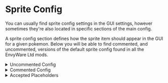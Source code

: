 # Sprite Config

You can usually find sprite config settings in the GUI settings, however sometimes they're also located in specific sections of the main config.&#x20;

A sprite config section defines how the sprite item should appear in the GUI for a given pokemon. Below you will be able to find commented, and uncommented, versions of the default sprite config found in all the EnvyWare Ltd mods.



<details>

<summary>Uncommented Config</summary>

```yaml
    sprite-config:
        name: '&b%species_name% %nickname%'
        lore:
        - '&7Level: &b%level%'
        - '&7Shiny: &b%shiny%'
        - '&7Palette: &b%palette%'
        - '&7Gender: %gender%'
        - '&7Breedable: %breedable%'
        - '&7Friendship: %friendship%'
        - '&7Nature: &b%nature%'
        - '&7Form: &b%form%'
        - '&7Growth: &b%size%'
        - '&7Ability: &b%ability%'
        - '&7Friendship: &b%friendship%'
        - '&7Untradeable: &b%untradeable%'
        - ' '
        - '&7IVs (&b%iv_percentage%%&7):'
        - '    §7HP: %iv_hp% §d| §7Atk: %iv_attack% §d| §7Def: %iv_defence%'
        - '    §7SAtk: %iv_spattack% §d| §7SDef: %iv_spdefence% §d| §7Spd: %iv_speed%'
        - ' '
        - '&7EVs:'
        - '    §7HP: &b%ev_hp% §d| §7Atk: &b%ev_attack% §d| §7Def: &b%ev_defence%'
        - '    §7SAtk: &b%ev_spattack% §d| §7SDef: &b%ev_spdefence% §d| §7Spd: &b%ev_speed%'
        - ' '
        - '&7Moves:'
        - '    &b%move_1%'
        - '    &b%move_2%'
        - '    &b%move_3%'
        - '    &b%move_4%'
        - ' '
        - '%mew_cloned%'
        - '%trio_gemmed%'
        untrdeable-true-format: '&aTRUE'
        untradeable-false-format: '&cFALSE'
        ability-format: '%ability_name% %ability_ha%'
        ha-format: '&7(&c&lHA&7)'
        male-format: '&bMale'
        female-format: '&dFemale'
        none-format: '&fNONE'
        shiny-true-format: '&aTRUE'
        shiny-false-format: '&cFALSE'
        unbreedable-true-format: '&aTRUE'
        unbreedable-false-format: '&cFALSE'
        mew-cloned-format: '&7Times Cloned: %cloned%'
        gemmed-format: '&7Gemmed: %gemmed%'
        nature-format: '%nature_name% %mint_nature%'
        mint-nature-format: '&7(%mint_nature_name%&7)'
        normal-iv-colour: '&b'
        hyper-iv-colour: '&e'
```

</details>

<details>

<summary>Commented Config</summary>

```yaml
    sprite-config:
        name: '&b%species_name% %nickname%' # The item name
        lore: # The lore of the item
        - '&7Level: &b%level%'
        - '&7Shiny: &b%shiny%'
        - '&7Palette: &b%palette%'
        - '&7Gender: %gender%'
        - '&7Breedable: %breedable%'
        - '&7Friendship: %friendship%'
        - '&7Nature: &b%nature%'
        - '&7Form: &b%form%'
        - '&7Growth: &b%size%'
        - '&7Ability: &b%ability%'
        - '&7Friendship: &b%friendship%'
        - '&7Untradeable: &b%untradeable%'
        - ' '
        - '&7IVs (&b%iv_percentage%%&7):'
        - '    §7HP: %iv_hp% §d| §7Atk: %iv_attack% §d| §7Def: %iv_defence%'
        - '    §7SAtk: %iv_spattack% §d| §7SDef: %iv_spdefence% §d| §7Spd: %iv_speed%'
        - ' '
        - '&7EVs:'
        - '    §7HP: &b%ev_hp% §d| §7Atk: &b%ev_attack% §d| §7Def: &b%ev_defence%'
        - '    §7SAtk: &b%ev_spattack% §d| §7SDef: &b%ev_spdefence% §d| §7Spd: &b%ev_speed%'
        - ' '
        - '&7Moves:'
        - '    &b%move_1%'
        - '    &b%move_2%'
        - '    &b%move_3%'
        - '    &b%move_4%'
        - ' '
        - '%mew_cloned%'
        - '%trio_gemmed%'
        untrdeable-true-format: '&aTRUE' # What text will show ip in the place of the %unbreedable% placeholder when the pokemon is untradeable
        untradeable-false-format: '&cFALSE' # What text will show ip in the place of the %unbreedable% placeholder when the pokemon is tradeable
        ability-format: '%ability_name% %ability_ha%' # What to display in the %ability% placeholder's place
        ha-format: '&7(&c&lHA&7)' # What the hidden ability placeholder should display when the pokemon has a hidden ability
        male-format: '&bMale' # The male gender placeholder text
        female-format: '&dFemale' # The female gender placeholder text
        none-format: '&fNONE' # The none gender placeholder text
        shiny-true-format: '&aTRUE' # The shiny placeholder format
        shiny-false-format: '&cFALSE' # The non-shiny placeholder format
        unbreedable-true-format: '&aTRUE' # The unbreedable placeholder format
        unbreedable-false-format: '&cFALSE' # The breedable placeholder format
        mew-cloned-format: '&7Times Cloned: %cloned%' # The format for mew clones when the pokemon is mew
        gemmed-format: '&7Gemmed: %gemmed%' # The gemmed format for when the pokemon is one of the legendary lake trio
        nature-format: '%nature_name% %mint_nature%' # The nature placeholder text with releveant mint information
        mint-nature-format: '&7(%mint_nature_name%&7)' # Text to display if a mint has been used
        normal-iv-colour: '&b' # The colour of the IV if the IV has not been hyper trained
        hyper-iv-colour: '&e' # The colour of the IV if the IV has been hyper trained
```

</details>

<details>

<summary>Accepted Placeholders</summary>

Placeholders useable in the sprite config:

* `%nickname%` - Pokemon's nickname
* `%held_item%` - Pokemon's held item localized name
* `%palette%` - Pokemon's palette localized name
* `%species_name%` - Pokemon's species localized name
* `%level%` - Pokemon's level
* `%gender%` - Pokemon's gender localized name
* `%breedable%` - Pokemon breedable placeholder
* `%nature%` - Pokemon's nature information
* `%nature_name%` - Pokemon's nature localized name
* `%mint_nature%` - Pokemon's mint nature information
* `%mint_nature_name%` - Pokemon's mint nature localized name
* `%ability%` - Pokemon's ability information
* `%ability_name%` - Pokemon's ability localized name
* `%ability_ha%` - Pokemon's hidden ability information
* `%friendship%` - Pokemon's friendship level
* `%untradeable%` - Pokemon's untradeable status
* `%iv_percentage%` - Pokemon's IV percentage
* `%iv_hp%` - Pokemon's HP IV value
* `%iv_attack%` - Pokemon's Attack IV value
* `%iv_defence%` - Pokemon's Defence IV value
* `%iv_spattack%` - Pokemon's Special Attack IV value
* `%iv_spdefence%` - Pokemon's Special Defence IV value
* `%iv_speed%` - Pokemon's Speed IV value
* `%ev_hp%` - Pokemon's HP EV value
* `%ev_attack%` - Pokemon's Attack EV value
* `%ev_defence%` - Pokemon's Defence EV value
* `%ev_spattack%` - Pokemon's Special Attack EV value
* `%ev_spdefence%` - Pokemon's Special Defence EV value
* `%ev_speed%` - Pokemon's Speed EV value
* `%move_1%` - Pokemon's first move localized name
* `%move_2%` - Pokemon's second move localized name
* `%move_3%` - Pokemon's third move localized name
* `%move_4%` - Pokemon's fourth move localized name
* `%shiny%` - Pokemon's shiny status
* `%form%` - Pokemon's form localized name
* `%size%` - Pokemon's growth localized name
* `%friendship%` - Pokemon's friendship
* `%mew_cloned%` - Pokemon's cloned status (will not show up if not mew)
* `%cloned%` - Pokemon's number of clones (will not show up if not mew)
* `%trio_gemmed%` - Pokemon's gemmed status  (will not show up if not legendary lake trio)
* `%gemmed%` - Pokemon's gemmed count (will not show up if not legendary lake trio)

</details>
